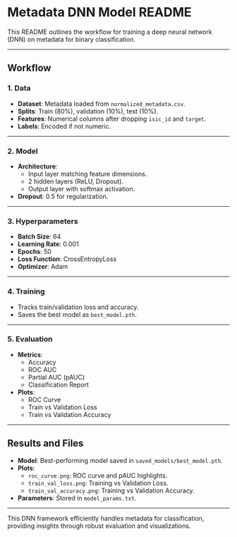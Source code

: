 # Metadata DNN Model README

This README outlines the workflow for training a deep neural network (DNN) on metadata for binary classification.

---

## Workflow

### **1. Data**

-   **Dataset**: Metadata loaded from `normalized_metadata.csv`.
-   **Splits**: Train (80%), validation (10%), test (10%).
-   **Features**: Numerical columns after dropping `isic_id` and `target`.
-   **Labels**: Encoded if not numeric.

---

### **2. Model**

-   **Architecture**:
    -   Input layer matching feature dimensions.
    -   2 hidden layers (ReLU, Dropout).
    -   Output layer with softmax activation.
-   **Dropout**: 0.5 for regularization.

---

### **3. Hyperparameters**

-   **Batch Size**: 64
-   **Learning Rate**: 0.001
-   **Epochs**: 50
-   **Loss Function**: CrossEntropyLoss
-   **Optimizer**: Adam

---

### **4. Training**

-   Tracks train/validation loss and accuracy.
-   Saves the best model as `best_model.pth`.

---

### **5. Evaluation**

-   **Metrics**:
    -   Accuracy
    -   ROC AUC
    -   Partial AUC (pAUC)
    -   Classification Report
-   **Plots**:
    -   ROC Curve
    -   Train vs Validation Loss
    -   Train vs Validation Accuracy

---

## Results and Files

-   **Model**: Best-performing model saved in `saved_models/best_model.pth`.
-   **Plots**:
    -   `roc_curve.png`: ROC curve and pAUC highlights.
    -   `train_val_loss.png`: Training vs Validation Loss.
    -   `train_val_accuracy.png`: Training vs Validation Accuracy.
-   **Parameters**: Stored in `model_params.txt`.

---

This DNN framework efficiently handles metadata for classification, providing insights through robust evaluation and visualizations.
